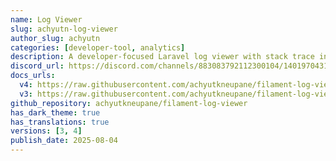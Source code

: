 ```yaml
---
name: Log Viewer
slug: achyutn-log-viewer
author_slug: achyutn
categories: [developer-tool, analytics]
description: A developer-focused Laravel log viewer with stack trace inspection, built for Filament.
discord_url: https://discord.com/channels/883083792112300104/1401970431312920627
docs_urls:
  v4: https://raw.githubusercontent.com/achyutkneupane/filament-log-viewer/refs/heads/filament-v4/README.md
  v3: https://raw.githubusercontent.com/achyutkneupane/filament-log-viewer/refs/heads/filament-v3/README.md
github_repository: achyutkneupane/filament-log-viewer
has_dark_theme: true
has_translations: true
versions: [3, 4]
publish_date: 2025-08-04
---
```

